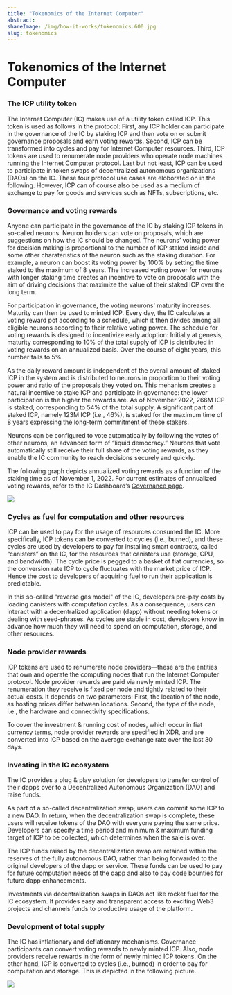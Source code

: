 ```yaml
---
title: "Tokenomics of the Internet Computer"
abstract: 
shareImage: /img/how-it-works/tokenomics.600.jpg
slug: tokenomics
---
```


# Tokenomics of the Internet Computer


### The ICP utility token

The Internet Computer (IC) makes use of a utility token called ICP. This token is used as follows in the protocol: First, any ICP holder can participate in the governance of the IC by staking ICP and then vote on or submit governance proposals and earn voting rewards. Second, ICP can be transformed into cycles and pay for Internet Computer resources. Third, ICP tokens are used to renumerate node providers who operate node machines running the Internet Computer protocol. Last but not least, ICP can be used to participate in token swaps of decentralized autonomous organizations (DAOs) on the IC. These four protocol use cases are eloborated on in the following. However, ICP can of course also be used as a medium of exchange to pay for goods and services such as NFTs, subscriptions, etc.

### Governance and voting rewards

Anyone can participate in the governance of the IC by staking ICP tokens in so-called neurons. Neuron holders can vote on proposals, which are suggestions on how the IC should be changed. The neurons’ voting power for decision making is proportional to the number of ICP staked inside and some other charateristics of the neuron such as the staking duration. For example, a neuron can boost its voting power by 100% by setting the time staked to the maximum of 8 years. The increased voting power for neurons with longer staking time creates an incentive to vote on proposals with the aim of driving decisions that maximize the value of their staked ICP over the long term.

For participation in governance, the voting neurons' maturity increases. Maturity can then be used to minted ICP. Every day, the IC calculates a voting reward pot according to a schedule, which it then divides among all eligible neurons according to their relative voting power. The schedule for voting rewards is designed to incentivize early adoption: Initially at genesis, maturity corresponding to 10% of the total supply of ICP is distributed in voting rewards on an annualized basis. Over the course of eight years, this number falls to 5%.

As the daily reward amount is independent of the overall amount of staked ICP in the system and is distributed to neurons in proportion to their voting power and ratio of the proposals they voted on. This mehanism creates a natural incentive to stake ICP and participate in governance: the lower participation is the higher the rewards are. As of November 2022, 266M ICP is staked, corresponding to 54% of the total supply. A significant part of staked ICP, namely 123M ICP (i.e., 46%), is staked for the maximum time of 8 years expressing the long-term commitment of these stakers.

Neurons can be configured to vote automatically by following the votes of other neurons, an advanced form of “liquid democracy.” Neurons that vote automatically still receive their full share of the voting rewards, as they enable the IC community to reach decisions securely and quickly.

The following graph depicts annualized voting rewards as a function of the staking time as of November 1, 2022. For current estimates of annualized voting rewards, refer to the IC Dashboard’s [Governance page](https://dashboard.internetcomputer.org/governance).

![](/img/how-it-works/voting_rewards.png)

### Cycles as fuel for computation and other resources

ICP can be used to pay for the usage of resources consumed the IC. More specifically, ICP tokens can be converted to cycles (i.e., burned), and these cycles are used by developers to pay for installing smart contracts, called “canisters” on the IC, for the resources that canisters use (storage, CPU, and bandwidth). The cycle price is pegged to a basket of fiat currencies, so the conversion rate ICP to cycle fluctuates with the market price of ICP. Hence the cost to developers of acquiring fuel to run their application is predictable.

In this so-called "reverse gas model" of the IC, developers pre-pay costs by loading canisters with computation cycles. As a consequence, users can interact with a decentralized application (dapp) without needing tokens or dealing with seed-phrases. As cycles are stable in cost, developers know in advance how much they will need to spend on computation, storage, and other resources.

### Node provider rewards

ICP tokens are used to renumerate node providers—these are the entities that own and operate the computing nodes that run the Internet Computer protocol. Node provider rewards are paid via newly minted ICP. The renumeration they receive is fixed per node and tightly related to their actual costs. It depends on two parameters: First, the location of the node, as hosting prices differ between locations. Second, the type of the node, i.e., the hardware and connectivity specifications.



To cover the investment & running cost of nodes, which occur in fiat currency terms, node provider rewards are specified in XDR, and are converted into ICP based on the average exchange rate over the last 30 days.

### Investing in the IC ecosystem

The IC provides a plug & play solution for developers to transfer control of their dapps over to a Decentralized Autonomous Organization (DAO) and raise funds.

As part of a so-called decentralization swap, users can commit some ICP to a new DAO. In return, when the decentralization swap is complete, these users will receive tokens of the DAO with everyone paying the same price. Developers can specify a time period and minimum & maximum funding target of ICP to be collected, which determines when the sale is over.

The ICP funds raised by the decentralization swap are retained within the reserves of the fully autonomous DAO, rather than being forwarded to the original developers of the dapp or service. These funds can be used to pay for future computation needs of the dapp and also to pay code bounties for future dapp enhancements.

Investments via decentralization swaps in DAOs act like rocket fuel for the IC ecosystem. It provides easy and transparent access to exciting Web3 projects and channels funds to productive usage of the platform.

### Development of total supply

The IC has inflationary and deflationary mechanisms. Governance participants can convert voting rewards to newly minted ICP. Also, node providers receive rewards in the form of newly minted ICP tokens. On the other hand, ICP is converted to cycles (i.e., burned) in order to pay for computation and storage. This is depicted in the following picture.

![](/img/how-it-works/deflation_inflation.png)
